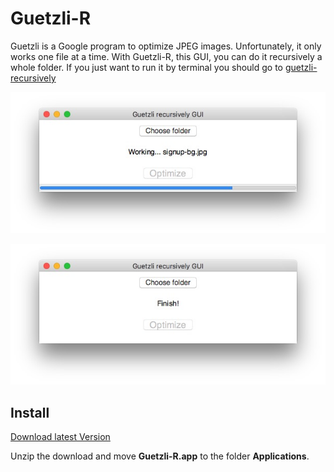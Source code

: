 # Guetzli-R
Guetzli is a Google program to optimize JPEG images. Unfortunately, it only works one file at a time. With Guetzli-R, this GUI, you can do it recursively a whole folder. If you just want to run it by terminal you should go to [guetzli-recursively](https://github.com/tanrax/guetzli-recursively)

![1](https://github.com/tanrax/guetzli-recursively-gui/blob/master/screenshots/1.jpg)

![2](https://github.com/tanrax/guetzli-recursively-gui/blob/master/screenshots/2.jpg)

## Install 
[Download latest Version](https://github.com/tanrax/guetzli-recursively-gui/raw/master/dist/guetzli-r.zip)

Unzip the download and move **Guetzli-R.app** to the folder **Applications**.
